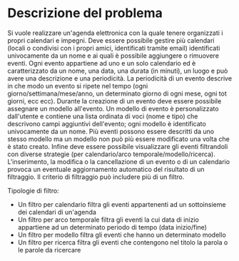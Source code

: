 Descrizione del problema
===
Si vuole realizzare un'agenda elettronica con la quale tenere organizzati i propri calendari e impegni. Deve essere possibile gestire più calendari (locali o condivisi con i propri amici, identificati tramite email) identificati univocamente da un nome e ai quali è possibile aggiungere o rimuovere eventi. Ogni evento appartiene ad uno e un solo calendario ed è caratterizzato da un nome, una data, una durata (in minuti), un luogo e può avere una descrizione e una periodicità. La periodicità di un evento descrive in che modo un evento si ripete nel tempo (ogni giorno/settimana/mese/anno, un determinato giorno di ogni mese, ogni tot giorni, ecc ecc). Durante la creazione di un evento deve essere possibile assegnare un modello all'evento. Un modello di evento è personalizzato dall'utente e contiene una lista ordinata di voci (nome e tipo) che descrivono campi aggiuntivi dell'evento; ogni modello è identificato univocamente da un nome. Più eventi possono essere descritti da uno stesso modello ma un modello non può più essere modificato una volta che è stato creato. Infine deve essere possibile visualizzare gli eventi filtrandoli con diverse strategie (per calendario/arco temporale/modello/ricerca). L'inserimento, la modifica o la cancellazione di un evento o di un calendario provoca un eventuale aggiornamento automatico del risultato di un filtraggio. Il criterio di filtraggio può includere più di un filtro.

Tipologie di filtro:

* Un filtro per calendario filtra gli eventi appartenenti ad un sottoinsieme dei calendari di un'agenda
* Un filtro per arco temporale filtra gli eventi la cui data di inizio appartiene ad un determinato periodo di tempo (data inizio/fine)
* Un filtro per modello filtra gli eventi che hanno un determinato modello
* Un filtro per ricerca filtra gli eventi che contengono nel titolo la parola o le parole da ricercare